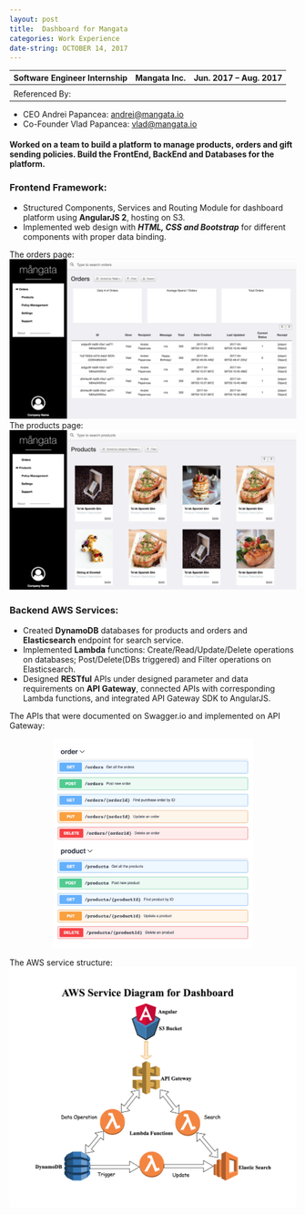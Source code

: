 ```yaml
---
layout: post
title:  Dashboard for Mangata
categories: Work Experience
date-string: OCTOBER 14, 2017
---
```

<script src="//ajax.googleapis.com/ajax/libs/jquery/1.9.1/jquery.min.js"></script>
<script>window.jQuery || document.write('<script src="_/js/libs/jquery-1.9.1.min.js"><\/script>')</script>

| Software Engineer Internship | Mangata Inc. | Jun. 2017 – Aug. 2017|
| :------------- |:-------------:| -----:|
||||
| Referenced By: ||| 

- CEO Andrei Papancea: <andrei@mangata.io>
- Co-Founder Vlad Papancea: <vlad@mangata.io>

#### Worked on a team to build a platform to manage products, orders and gift sending policies. Build the FrontEnd, BackEnd and Databases for the platform.

### Frontend Framework:
* Structured Components, Services and Routing Module for dashboard platform using **AngularJS 2**, hosting on S3.
* Implemented web design with ***HTML, CSS and Bootstrap*** for different components with proper data binding. 

The orders page:
![](/images/dashboard-mangata/orders.png)
The products page: 
![](/images/dashboard-mangata/products.png)


### Backend AWS Services: 
* Created **DynamoDB** databases for products and orders and **Elasticsearch** endpoint for search service. 
* Implemented **Lambda** functions: Create/Read/Update/Delete operations on databases; Post/Delete(DBs triggered) and Filter operations on Elasticsearch. 
* Designed **RESTful** APIs under designed parameter and data requirements on **API Gateway**, connected APIs with corresponding Lambda functions, and integrated API Gateway SDK to AngularJS. 

The APIs that were documented on Swagger.io and implemented on API Gateway:
<div style="text-align:center;">
	<img src="/images/dashboard-mangata/APIs.png" style="width:70%;display:inline-block;">
</div>

The AWS service structure: 
<img src="/images/dashboard-mangata/diagram.png">

<script src="/assets/js/jquery.photoset-grid.js"></script>
<script type="text/javascript">
    $('.photoset-grid-custom').photosetGrid({
    // Set the gutter between columns and rows
    gutter: '5px',
  
    // Wrap the images in links
    highresLinks: true,
  
    // Asign a common rel attribute
    rel: 'print-gallery',

    onInit: function(){},
    
    onComplete: function(){
        // Show the grid after it renders
        $('.photoset-grid-custom').attr('style', '');
    }
});
</script>